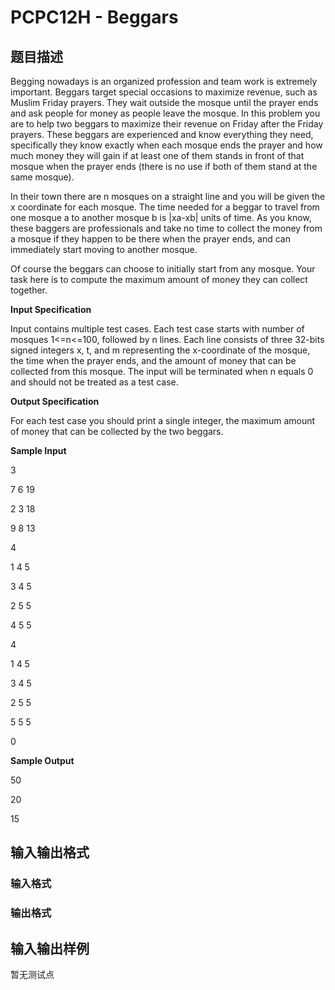 # PCPC12H - Beggars

## 题目描述

 Begging nowadays is an organized profession and team work is extremely important. Beggars target special occasions to maximize revenue, such as Muslim Friday prayers. They wait outside the mosque until the prayer ends and ask people for money as people leave the mosque. In this problem you are to help two beggars to maximize their revenue on Friday after the Friday prayers. These beggars are experienced and know everything they need, specifically they know exactly when each mosque ends the prayer and how much money they will gain if at least one of them stands in front of that mosque when the prayer ends (there is no use if both of them stand at the same mosque).

In their town there are n mosques on a straight line and you will be given the x coordinate for each mosque. The time needed for a beggar to travel from one mosque a to another mosque b is |xa-xb| units of time. As you know, these baggers are professionals and take no time to collect the money from a mosque if they happen to be there when the prayer ends, and can immediately start moving to another mosque.

Of course the beggars can choose to initially start from any mosque. Your task here is to compute the maximum amount of money they can collect together.

**Input Specification**

Input contains multiple test cases. Each test case starts with number of mosques 1<=n<=100, followed by n lines. Each line consists of three 32-bits signed integers x, t, and m representing the x-coordinate of the mosque, the time when the prayer ends, and the amount of money that can be collected from this mosque. The input will be terminated when n equals 0 and should not be treated as a test case.

**Output Specification**

For each test case you should print a single integer, the maximum amount of money that can be collected by the two beggars.

**Sample Input**

3

7 6 19

2 3 18

9 8 13

4

1 4 5

3 4 5

2 5 5

4 5 5

4

1 4 5

3 4 5

2 5 5

5 5 5

0

**Sample Output**

50

20

15

## 输入输出格式

### 输入格式

### 输出格式

## 输入输出样例

暂无测试点

